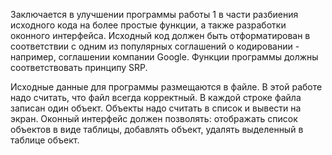 <!-- Задание на лабораторную 2-->
Заключается в улучшении программы работы 1 в части разбиения исходного кода на более простые функции, а также разработки оконного интерфейса. Исходный код должен быть отформатирован в соответствии с одним из популярных соглашений о кодировании - например, соглашении компании Google. Функции программы должны соответствовать принципу SRP.

Исходные данные для программы размещаются в файле. В этой работе надо считать, что файл всегда корректный. В каждой строке файла записан один объект. Объекты надо считать в список и вывести на экран. Оконный интерфейс должен позволять: отображать список объектов в виде таблицы, добавлять объект, удалять выделенный в таблице объект. 
